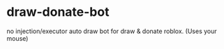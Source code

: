 # draw-donate-bot
no injection/executor auto draw bot for draw &amp; donate roblox. (Uses your mouse)
